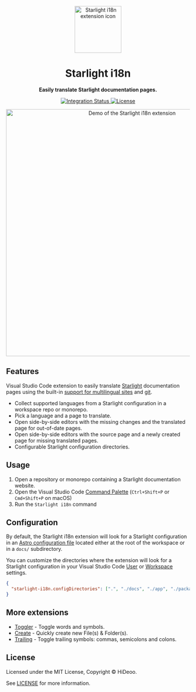 <div align="center">
  <img alt="Starlight i18n extension icon" src="https://i.imgur.com/0PE6Nbo.png" width="128" />
  <h1>Starlight i18n</h1>
</div>

<div align="center">
  <p><strong>Easily translate Starlight documentation pages.</strong></p>
  <p>
    <a href="https://github.com/HiDeoo/starlight-i18n/actions/workflows/integration.yml">
      <img alt="Integration Status" src="https://github.com/HiDeoo/starlight-i18n/actions/workflows/integration.yml/badge.svg" />
    </a>
    <a href="https://github.com/HiDeoo/starlight-i18n/blob/main/LICENSE">
      <img alt="License" src="https://badgen.net/github/license/HiDeoo/starlight-i18n" />
    </a>
  </p>
  <p>
    <a href="https://i.imgur.com/VrpRCXK.gif" title="Demo of the Starlight i18n extension">
      <img alt="Demo of the Starlight i18n extension" src="https://i.imgur.com/VrpRCXK.gif" width="675" />
    </a>
  </p>
</div>

## Features

Visual Studio Code extension to easily translate [Starlight](https://starlight.astro.build/) documentation pages using the built-in [support for multilingual sites](https://starlight.astro.build/guides/i18n/) and [git](https://git-scm.com/).

- Collect supported languages from a Starlight configuration in a workspace repo or monorepo.
- Pick a language and a page to translate.
- Open side-by-side editors with the missing changes and the translated page for out-of-date pages.
- Open side-by-side editors with the source page and a newly created page for missing translated pages.
- Configurable Starlight configuration directories.

## Usage

1. Open a repository or monorepo containing a Starlight documentation website.
2. Open the Visual Studio Code [Command Palette](https://code.visualstudio.com/docs/getstarted/userinterface#_command-palette) (`Ctrl+Shift+P` or `Cmd+Shift+P` on macOS)
3. Run the `Starlight i18n` command

## Configuration

By default, the Starlight i18n extension will look for a Starlight configuration in an [Astro configuration file](https://docs.astro.build/en/guides/configuring-astro/#supported-config-file-types) located either at the root of the workspace or in a `docs/` subdirectory.

You can customize the directories where the extension will look for a Starlight configuration in your Visual Studio Code [User](https://code.visualstudio.com/docs/getstarted/settings#_settings-editor) or [Workspace](https://code.visualstudio.com/docs/getstarted/settings#_workspace-settings) settings.

```json
{
  "starlight-i18n.configDirectories": [".", "./docs", "./app", "./packages/docs"]
}
```

## More extensions

- [Toggler](https://marketplace.visualstudio.com/items?itemName=hideoo.toggler) - Toggle words and symbols.
- [Create](https://marketplace.visualstudio.com/items?itemName=hideoo.create) - Quickly create new File(s) & Folder(s).
- [Trailing](https://marketplace.visualstudio.com/items?itemName=hideoo.trailing) - Toggle trailing symbols: commas, semicolons and colons.

## License

Licensed under the MIT License, Copyright © HiDeoo.

See [LICENSE](https://github.com/HiDeoo/starlight-i18n/blob/main/LICENSE) for more information.
